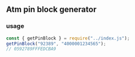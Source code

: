 ## Atm pin block generator

### usage

```javascript
const { getPinBlock } = require("../index.js");
getPinBlock("92389", "4000001234565");
// 0592789FFFEDCBA9
```

